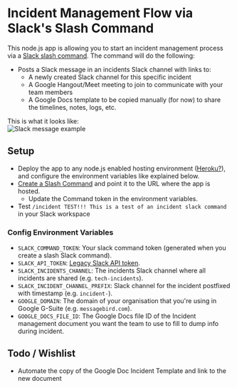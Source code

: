 # Incident Management Flow via Slack's Slash Command

This node.js app is allowing you to start an incident management process via a [Slack slash command](https://api.slack.com/slash-commands). The command will do the following:
* Posts a Slack message in an incidents Slack channel with links to:
  * A newly created Slack channel for this specific incident
  * A Google Hangout/Meet meeting to join to communicate with your team members
  * A Google Docs template to be copied manually (for now) to share the timelines, notes, logs, etc.

This is what it looks like:   
![Slack message example](https://raw.githubusercontent.com/rfeiner/slackincident/master/docs/slack-message-example.png)

## Setup
* Deploy the app to any node.js enabled hosting environment ([Heroku?](https://www.heroku.com)), and configure the environment variables like explained below.
* [Create a Slash Command](https://api.slack.com/slash-commands?#creating_commands) and point it to the URL where the app is hosted.
  * Update the Command token in the environment variables.
* Test `/incident TEST!!! This is a test of an incident slack command` in your Slack workspace

### Config Environment Variables
* `SLACK_COMMAND_TOKEN`: Your slack command token (generated when you create a slash Slack command).
* `SLACK_API_TOKEN`: [Legacy Slack API token](https://api.slack.com/custom-integrations/legacy-tokens).
* `SLACK_INCIDENTS_CHANNEL`: The incidents Slack channel where all incidents are shared (e.g. `tech-incidents`).
* `SLACK_INCIDENT_CHANNEL_PREFIX`: Slack channel for the incident postfixed with timestamp (e.g. `incident-`).
* `GOOGLE_DOMAIN`: The domain of your organisation that you're using in Google G-Suite (e.g. `messagebird.com`).
* `GOOGLE_DOCS_FILE_ID`: The Google Docs file ID of the Incident management document you want the team to use to fill to dump info during incident.

## Todo / Wishlist
* Automate the copy of the Google Doc Incident Template and link to the new document